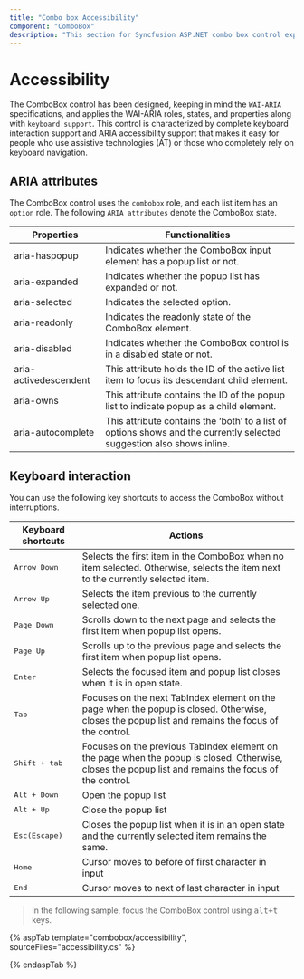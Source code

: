 ```yaml
---
title: "Combo box Accessibility"
component: "ComboBox"
description: "This section for Syncfusion ASP.NET combo box control explains the WAI-ARIA accessibility support."
---
```


# Accessibility

The ComboBox control has been designed, keeping in mind the `WAI-ARIA` specifications, and applies
the WAI-ARIA roles, states, and properties along with `keyboard support`. This control is characterized
by complete keyboard interaction support and ARIA accessibility support that makes it easy for people who
use assistive technologies (AT) or those who completely rely on keyboard navigation.

## ARIA attributes

The ComboBox control uses the `combobox` role, and each list item has an `option` role. The following
`ARIA attributes` denote the ComboBox state.

| **Properties** | **Functionalities** |
| --- | --- |
| aria-haspopup | Indicates whether the ComboBox input element has a popup list or not. |
| aria-expanded | Indicates whether the popup list has expanded or not. |
| aria-selected | Indicates the selected option. |
| aria-readonly | Indicates the readonly state of the ComboBox element. |
| aria-disabled | Indicates whether the ComboBox control is in a disabled state or not. |
| aria-activedescendent | This attribute holds the ID of the active list item  to focus its descendant child element. |
| aria-owns | This attribute contains the ID of the popup list to indicate popup as a child element. |
| aria-autocomplete | This attribute contains the ‘both’ to a list of options shows and the currently selected suggestion also shows inline. |

## Keyboard interaction

You can use the following key shortcuts to access the ComboBox without interruptions.

| **Keyboard shortcuts** | **Actions** |
| --- | --- |
| <kbd>Arrow Down</kbd> | Selects the first item in the ComboBox when no item selected. Otherwise, selects the item next to the currently selected item. |
| <kbd>Arrow Up</kbd> | Selects the item previous to the currently selected one. |
| <kbd>Page Down</kbd> | Scrolls down to the next page and selects the first item when popup list opens. |
| <kbd>Page Up</kbd> | Scrolls up to the previous page and selects the first item when popup list opens. |
| <kbd>Enter</kbd> | Selects the focused item and popup list closes when it is in open state. |
| <kbd>Tab</kbd> | Focuses on the next TabIndex element on the page when the popup is closed. Otherwise, closes the popup list and remains the focus of the control. |
| <kbd>Shift + tab </kbd> | Focuses on the previous TabIndex element on the page when the popup is closed. Otherwise, closes the popup list and remains the focus of the control. |
| <kbd>Alt + Down</kbd> | Open the popup list |
| <kbd>Alt + Up</kbd> | Close the popup list|
| <kbd>Esc(Escape)</kbd> | Closes the popup list when it is in an open state and the currently selected item remains the same. |
| <kbd>Home</kbd> | Cursor moves to before of first character in input |
| <kbd>End</kbd> | Cursor moves to next of last character in input  |

> In the following sample, focus the ComboBox control using <kbd>alt+t</kbd> keys.

{% aspTab template="combobox/accessibility", sourceFiles="accessibility.cs" %}

{% endaspTab %}
